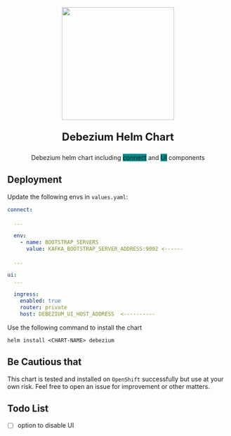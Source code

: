 <center>
<img src="https://debezium.io/assets/images/color_white_debezium_type_600px.svg" style="width:256px;">
<p style="font-weight: bold; font-size: x-large">Debezium Helm Chart</p>
<p>Debezium helm chart including <span style="background: darkcyan">connect</span> and <span style="background: darkcyan">UI</span> components</p>
</center>

## Deployment
Update the following envs in `values.yaml`:
```yaml
connect:
  
  ...
  
  env:
    - name: BOOTSTRAP_SERVERS
      value: KAFKA_BOOTSTRAP_SERVER_ADDRESS:9092 <------
  
  ...

ui:
  ...
  
  ingress:
    enabled: true
    router: private
    host: DEBEZIUM_UI_HOST_ADDRESS  <----------
```

Use the following command to install the chart
```shell
helm install <CHART-NAME> debezium
```

## Be Cautious that
This chart is tested and installed on `OpenShift` successfully but use at your own risk. Feel free to open an issue for improvement or other matters.

## Todo List
- [ ] option to disable UI